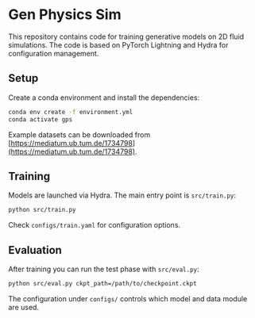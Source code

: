 # Gen Physics Sim

This repository contains code for training generative models on 2D fluid simulations. The code is based on PyTorch Lightning and Hydra for configuration management.

## Setup

Create a conda environment and install the dependencies:

```bash
conda env create -f environment.yml
conda activate gps
```

Example datasets can be downloaded from [https://mediatum.ub.tum.de/1734798](https://mediatum.ub.tum.de/1734798).

## Training

Models are launched via Hydra. The main entry point is `src/train.py`:

```bash
python src/train.py
```

Check `configs/train.yaml` for configuration options.

## Evaluation

After training you can run the test phase with `src/eval.py`:

```bash
python src/eval.py ckpt_path=/path/to/checkpoint.ckpt
```

The configuration under `configs/` controls which model and data module are used.

